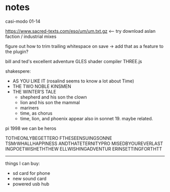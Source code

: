 # notes

casi-modo
01-14

https://www.sacred-texts.com/eso/um/um.txt.gz <-- try
download aslan faction / industrial mixes

figure out how to trim trailing whitespace on save
-> add that as a feature to the plugin?

bill and ted's excellent adventure
GLES shader compiler
THREE.js


shakespere:
- AS YOU LIKE IT (rosalind seems to know a lot about Time)
- THE TWO NOBLE KINSMEN
- THE WINTER’S TALE
  - shepherd and his son the clown
  - lion and his son the mammal
  - mariners
  - time, as chorus
  - time, lion, and phoenix appear also in sonnet 19. maybe related.

pi 1998
we can be heros

TOTHEONLYBEGETTERO
FTHESEENSUINGSONNE
TSMrWHALLHAPPINESS
ANDTHATETERNITYPRO
MISEDBYOUREVERLAST
INGPOETWISHETHTHEW
ELLWISHINGADVENTUR
ERINSETTINGFORTHTT

---

things I can buy:
- sd card for phone
- new sound card
- powered usb hub
